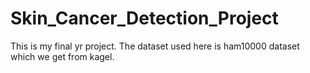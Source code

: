 # Skin_Cancer_Detection_Project
This is my final yr project. 
The dataset used here is ham10000 dataset which we get from kagel.
